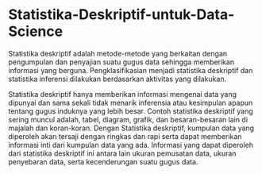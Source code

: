 # Statistika-Deskriptif-untuk-Data-Science

Statistika deskriptif adalah metode-metode yang berkaitan dengan pengumpulan dan penyajian suatu gugus data sehingga memberikan informasi yang berguna. Pengklasifikasian menjadi statistika deskriptif dan statistika inferensi dilakukan berdasarkan aktivitas yang dilakukan.

Statistika deskriptif hanya memberikan informasi mengenai data yang dipunyai dan sama sekali tidak menarik inferensia atau kesimpulan apapun tentang gugus induknya yang lebih besar. Contoh statistika deskriptif yang sering muncul adalah, tabel, diagram, grafik, dan besaran-besaran lain di majalah dan koran-koran. Dengan Statistika deskriptif, kumpulan data yang diperoleh akan tersaji dengan ringkas dan rapi serta dapat memberikan informasi inti dari kumpulan data yang ada. Informasi yang dapat diperoleh dari statistika deskriptif ini antara lain ukuran pemusatan data, ukuran penyebaran data, serta kecenderungan suatu gugus data.
